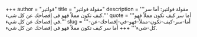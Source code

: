 +++
author = "فولتير"
title = "مقولة فولتير"
description = '''مقولة فولتير: أما سر كيف تكون مملاً فهو في إفصاحك عن كل شيء.'''
quote = '''أما سر كيف تكون مملاً فهو في إفصاحك عن كل شيء.'''
slug = '''أما-سر-كيف-تكون-مملاً-فهو-في-إفصاحك-عن-كل-شيء'''
+++
أما سر كيف تكون مملاً فهو في إفصاحك عن كل شيء.
